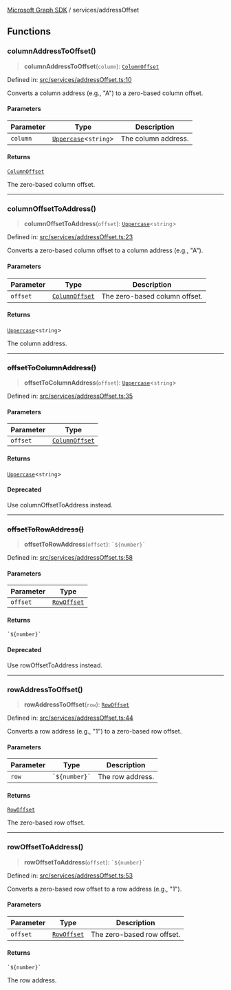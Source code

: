 [Microsoft Graph SDK](../README.md) / services/addressOffset

## Functions

### columnAddressToOffset()

> **columnAddressToOffset**(`column`): [`ColumnOffset`](../models/ColumnOffset.md#columnoffset)

Defined in: [src/services/addressOffset.ts:10](https://github.com/Future-Secure-AI/microsoft-graph/blob/main/src/services/addressOffset.ts#L10)

Converts a column address (e.g., "A") to a zero-based column offset.

#### Parameters

| Parameter | Type | Description |
| ------ | ------ | ------ |
| `column` | [`Uppercase`](https://www.typescriptlang.org/docs/handbook/2/template-literal-types.html#uppercasestringtype)\<`string`\> | The column address. |

#### Returns

[`ColumnOffset`](../models/ColumnOffset.md#columnoffset)

The zero-based column offset.

***

### columnOffsetToAddress()

> **columnOffsetToAddress**(`offset`): [`Uppercase`](https://www.typescriptlang.org/docs/handbook/2/template-literal-types.html#uppercasestringtype)\<`string`\>

Defined in: [src/services/addressOffset.ts:23](https://github.com/Future-Secure-AI/microsoft-graph/blob/main/src/services/addressOffset.ts#L23)

Converts a zero-based column offset to a column address (e.g., "A").

#### Parameters

| Parameter | Type | Description |
| ------ | ------ | ------ |
| `offset` | [`ColumnOffset`](../models/ColumnOffset.md#columnoffset) | The zero-based column offset. |

#### Returns

[`Uppercase`](https://www.typescriptlang.org/docs/handbook/2/template-literal-types.html#uppercasestringtype)\<`string`\>

The column address.

***

### ~~offsetToColumnAddress()~~

> **offsetToColumnAddress**(`offset`): [`Uppercase`](https://www.typescriptlang.org/docs/handbook/2/template-literal-types.html#uppercasestringtype)\<`string`\>

Defined in: [src/services/addressOffset.ts:35](https://github.com/Future-Secure-AI/microsoft-graph/blob/main/src/services/addressOffset.ts#L35)

#### Parameters

| Parameter | Type |
| ------ | ------ |
| `offset` | [`ColumnOffset`](../models/ColumnOffset.md#columnoffset) |

#### Returns

[`Uppercase`](https://www.typescriptlang.org/docs/handbook/2/template-literal-types.html#uppercasestringtype)\<`string`\>

#### Deprecated

Use columnOffsetToAddress instead.

***

### ~~offsetToRowAddress()~~

> **offsetToRowAddress**(`offset`): `` `${number}` ``

Defined in: [src/services/addressOffset.ts:58](https://github.com/Future-Secure-AI/microsoft-graph/blob/main/src/services/addressOffset.ts#L58)

#### Parameters

| Parameter | Type |
| ------ | ------ |
| `offset` | [`RowOffset`](../models/RowOffset.md#rowoffset) |

#### Returns

`` `${number}` ``

#### Deprecated

Use rowOffsetToAddress instead.

***

### rowAddressToOffset()

> **rowAddressToOffset**(`row`): [`RowOffset`](../models/RowOffset.md#rowoffset)

Defined in: [src/services/addressOffset.ts:44](https://github.com/Future-Secure-AI/microsoft-graph/blob/main/src/services/addressOffset.ts#L44)

Converts a row address (e.g., "1") to a zero-based row offset.

#### Parameters

| Parameter | Type | Description |
| ------ | ------ | ------ |
| `row` | `` `${number}` `` | The row address. |

#### Returns

[`RowOffset`](../models/RowOffset.md#rowoffset)

The zero-based row offset.

***

### rowOffsetToAddress()

> **rowOffsetToAddress**(`offset`): `` `${number}` ``

Defined in: [src/services/addressOffset.ts:53](https://github.com/Future-Secure-AI/microsoft-graph/blob/main/src/services/addressOffset.ts#L53)

Converts a zero-based row offset to a row address (e.g., "1").

#### Parameters

| Parameter | Type | Description |
| ------ | ------ | ------ |
| `offset` | [`RowOffset`](../models/RowOffset.md#rowoffset) | The zero-based row offset. |

#### Returns

`` `${number}` ``

The row address.
